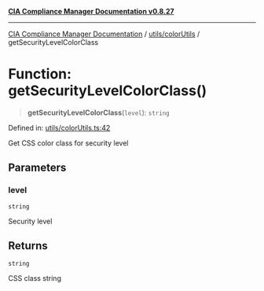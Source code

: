 [**CIA Compliance Manager Documentation v0.8.27**](../../../README.md)

***

[CIA Compliance Manager Documentation](../../../modules.md) / [utils/colorUtils](../README.md) / getSecurityLevelColorClass

# Function: getSecurityLevelColorClass()

> **getSecurityLevelColorClass**(`level`): `string`

Defined in: [utils/colorUtils.ts:42](https://github.com/Hack23/cia-compliance-manager/blob/26bb73ca86d23be8656cdd29d12202323a449310/src/utils/colorUtils.ts#L42)

Get CSS color class for security level

## Parameters

### level

`string`

Security level

## Returns

`string`

CSS class string
